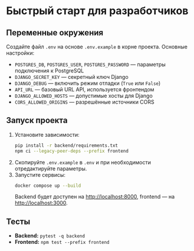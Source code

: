 # Быстрый старт для разработчиков

## Переменные окружения

Создайте файл `.env` на основе `.env.example` в корне проекта. Основные настройки:

- `POSTGRES_DB`, `POSTGRES_USER`, `POSTGRES_PASSWORD` — параметры подключения к PostgreSQL
- `DJANGO_SECRET_KEY` — секретный ключ Django
- `DJANGO_DEBUG` — включить режим отладки (`True` или `False`)
- `API_URL` — базовый URL API, используется фронтендом
- `DJANGO_ALLOWED_HOSTS` — допустимые хосты для Django
- `CORS_ALLOWED_ORIGINS` — разрешённые источники CORS

## Запуск проекта

1. Установите зависимости:
   ```bash
   pip install -r backend/requirements.txt
   npm ci --legacy-peer-deps --prefix frontend
   ```
2. Скопируйте `.env.example` в `.env` и при необходимости отредактируйте параметры.
3. Запустите сервисы:
   ```bash
   docker compose up --build
   ```
   Backend будет доступен на <http://localhost:8000>, frontend — на <http://localhost:3000>.

## Тесты

- **Backend:** `pytest -q backend`
- **Frontend:** `npm test --prefix frontend`

